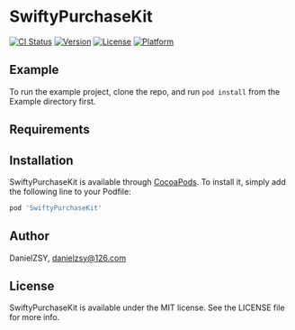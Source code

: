 # SwiftyPurchaseKit

[![CI Status](https://img.shields.io/travis/DanielZSY/SwiftyPurchaseKit.svg?style=flat)](https://travis-ci.org/DanielZSY/SwiftyPurchaseKit)
[![Version](https://img.shields.io/cocoapods/v/SwiftyPurchaseKit.svg?style=flat)](https://cocoapods.org/pods/SwiftyPurchaseKit)
[![License](https://img.shields.io/cocoapods/l/SwiftyPurchaseKit.svg?style=flat)](https://cocoapods.org/pods/SwiftyPurchaseKit)
[![Platform](https://img.shields.io/cocoapods/p/SwiftyPurchaseKit.svg?style=flat)](https://cocoapods.org/pods/SwiftyPurchaseKit)

## Example

To run the example project, clone the repo, and run `pod install` from the Example directory first.

## Requirements

## Installation

SwiftyPurchaseKit is available through [CocoaPods](https://cocoapods.org). To install
it, simply add the following line to your Podfile:

```ruby
pod 'SwiftyPurchaseKit'
```

## Author

DanielZSY, danielzsy@126.com

## License

SwiftyPurchaseKit is available under the MIT license. See the LICENSE file for more info.
